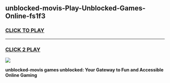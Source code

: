 
## unblocked-movis-Play-Unblocked-Games-Online-fs1f3
<h3>
<a href="https://premium76.site?title=unblocked-movis&ref=25A">CLICK TO PLAY</a></h3>
<hr>

<h3>
<a href="https://premium76.site?title=unblocked-movis&ref=25A">CLICK 2 PLAY</a>
  
</h3>

<a href="https://premium76.site?title=unblocked-movis&ref=25A"><img src="https://clearcache.store/games.png"></a>


**unblocked-movis games unblocked: Your Gateway to Fun and Accessible Online Gaming**
